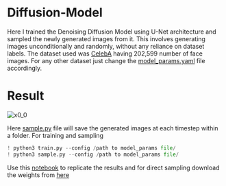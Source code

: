 # Diffusion-Model
Here I trained the Denoising Diffusion Model using U-Net architecture and sampled the newly generated images from it. This involves generating images unconditionally and randomly, without any reliance on dataset labels. The dataset used was [CelebA](https://mmlab.ie.cuhk.edu.hk/projects/CelebA.html) having 202,599 number of face images. For any other dataset just change the [model_params.yaml](model_params.yaml) file accordingly. 
# Result
![x0_0](https://github.com/AAArpan/Diffusion-Model/assets/108794407/51f3add7-af18-4e4f-958a-fe33e5cc3b4c)

Here [sample.py](sample.py) file will save the generated images at each timestep within a folder.
For training and sampling
```python
! python3 train.py --config /path to model_params file/
! python3 sample.py --config /path to model_params file/
```
Use this [notebook]([TrainDemo.ipynb](https://github.com/AAArpan/Diffusion-Model/blob/main/Trainingdemo.ipynb)) to replicate the results and for direct sampling download the weights from [here](https://drive.google.com/file/d/1HPCfqnGULjmc8NRrveATN5MRmjCLXtZc/view?usp=sharing) 

